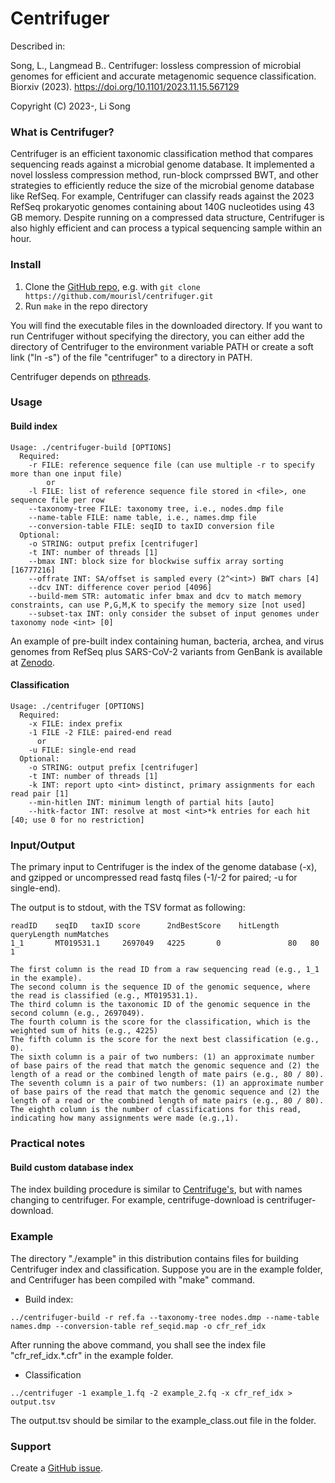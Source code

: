 Centrifuger
=======

Described in: 

  Song, L., Langmead B.. Centrifuger: lossless compression of microbial genomes for efficient and accurate metagenomic sequence classification. Biorxiv (2023). https://doi.org/10.1101/2023.11.15.567129

  Copyright (C) 2023-, Li Song


### What is Centrifuger?

Centrifuger is an efficient taxonomic classification method that compares sequencing reads against a microbial genome database. It implemented a novel lossless compression method, run-block comprssed BWT, and other strategies to efficiently reduce the size of the microbial genome database like RefSeq. For example, Centrifuger can classify reads against the 2023 RefSeq prokaryotic genomes containing about 140G nucleotides using 43 GB memory. Despite running on a compressed data structure, Centrifuger is also highly efficient and can process a typical sequencing sample within an hour. 

### Install

1. Clone the [GitHub repo](https://github.com/mourisl/centrifuger), e.g. with `git clone https://github.com/mourisl/centrifuger.git`
2. Run `make` in the repo directory

You will find the executable files in the downloaded directory. If you want to run Centrifuger without specifying the directory, you can either add the directory of Centrifuger to the environment variable PATH or create a soft link ("ln -s") of the file "centrifuger" to a directory in PATH.

Centrifuger depends on [pthreads](http://en.wikipedia.org/wiki/POSIX_Threads). 

### Usage

#### Build index

    Usage: ./centrifuger-build [OPTIONS]
      Required:
        -r FILE: reference sequence file (can use multiple -r to specify more than one input file)
            or
        -l FILE: list of reference sequence file stored in <file>, one sequence file per row
        --taxonomy-tree FILE: taxonomy tree, i.e., nodes.dmp file
        --name-table FILE: name table, i.e., names.dmp file
        --conversion-table FILE: seqID to taxID conversion file
      Optional:
        -o STRING: output prefix [centrifuger]
        -t INT: number of threads [1]
        --bmax INT: block size for blockwise suffix array sorting [16777216]
        --offrate INT: SA/offset is sampled every (2^<int>) BWT chars [4]
        --dcv INT: difference cover period [4096]
        --build-mem STR: automatic infer bmax and dcv to match memory constraints, can use P,G,M,K to specify the memory size [not used]
        --subset-tax INT: only consider the subset of input genomes under taxonomy node <int> [0]

An example of pre-built index containing human, bacteria, archea, and virus genomes from RefSeq plus SARS-CoV-2 variants from GenBank is available at [Zenodo](https://zenodo.org/records/10023239).

#### Classification

    Usage: ./centrifuger [OPTIONS]
      Required:
        -x FILE: index prefix
        -1 FILE -2 FILE: paired-end read
          or
        -u FILE: single-end read
      Optional:
        -o STRING: output prefix [centrifuger]
        -t INT: number of threads [1]
        -k INT: report upto <int> distinct, primary assignments for each read pair [1]
        --min-hitlen INT: minimum length of partial hits [auto]
        --hitk-factor INT: resolve at most <int>*k entries for each hit [40; use 0 for no restriction]

### Input/Output

The primary input to Centrifuger is the index of the genome database (-x), and gzipped or uncompressed read fastq files (-1/-2 for paired; -u for single-end).

The output is to stdout, with the TSV format as following:
```
readID    seqID   taxID score      2ndBestScore    hitLength    queryLength numMatches
1_1       MT019531.1     2697049   4225       0               80   80      1

The first column is the read ID from a raw sequencing read (e.g., 1_1 in the example).
The second column is the sequence ID of the genomic sequence, where the read is classified (e.g., MT019531.1).
The third column is the taxonomic ID of the genomic sequence in the second column (e.g., 2697049).
The fourth column is the score for the classification, which is the weighted sum of hits (e.g., 4225)
The fifth column is the score for the next best classification (e.g., 0).
The sixth column is a pair of two numbers: (1) an approximate number of base pairs of the read that match the genomic sequence and (2) the length of a read or the combined length of mate pairs (e.g., 80 / 80).
The seventh column is a pair of two numbers: (1) an approximate number of base pairs of the read that match the genomic sequence and (2) the length of a read or the combined length of mate pairs (e.g., 80 / 80). 
The eighth column is the number of classifications for this read, indicating how many assignments were made (e.g.,1).
```

### Practical notes
#### Build custom database index 
The index building procedure is similar to [Centrifuge's](http://www.ccb.jhu.edu/software/centrifuge/manual.shtml#database-download-and-index-building), but with names changing to centrifuger. For example, centrifuge-download is centrifuger-download. 

### Example

The directory "./example" in this distribution contains files for building Centrifuger index and classification. Suppose you are in the example folder, and Centrifuger has been compiled with "make" command.

* Build index:
```
../centrifuger-build -r ref.fa --taxonomy-tree nodes.dmp --name-table names.dmp --conversion-table ref_seqid.map -o cfr_ref_idx
```  
After running the above command, you shall see the index file "cfr_ref_idx.*.cfr" in the example folder.

* Classification
```
../centrifuger -1 example_1.fq -2 example_2.fq -x cfr_ref_idx > output.tsv
```
The output.tsv should be similar to the example_class.out file in the folder. 

### Support

Create a [GitHub issue](https://github.com/mourisl/centrifuger/issues). 
